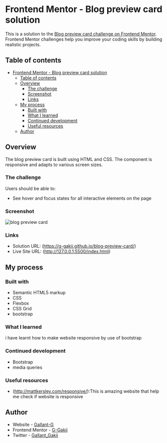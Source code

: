 # Frontend Mentor - Blog preview card solution

This is a solution to the [Blog preview card challenge on Frontend Mentor](https://www.frontendmentor.io/challenges/blog-preview-card-ckPaj01IcS). Frontend Mentor challenges help you improve your coding skills by building realistic projects. 

## Table of contents

- [Frontend Mentor - Blog preview card solution](#frontend-mentor---blog-preview-card-solution)
  - [Table of contents](#table-of-contents)
  - [Overview](#overview)
    - [The challenge](#the-challenge)
    - [Screenshot](#screenshot)
    - [Links](#links)
  - [My process](#my-process)
    - [Built with](#built-with)
    - [What I learned](#what-i-learned)
    - [Continued development](#continued-development)
    - [Useful resources](#useful-resources)
  - [Author](#author)



## Overview
The blog preview card  is built using HTML and CSS.  The component is responsive and adapts to various screen sizes.

### The challenge

Users should be able to:

- See hover and focus states for all interactive elements on the page

### Screenshot

![ blog preview card]((https://github.com/G-Gakii/blog-preview-card/blob/main/assets/screenshot/Screenshot%202024-07-18%20at%2000.31.20.png))



### Links

- Solution URL: (https://g-gakii.github.io/blog-preview-card/)
- Live Site URL: (http://127.0.0.1:5500/index.html)

## My process

### Built with

- Semantic HTML5 markup
- CSS 
- Flexbox
- CSS Grid
- bootstrap



### What I learned
i have learnt how to make website responsive by use of bootstrap






### Continued development

- Bootstrap
- media queries

### Useful resources

- (http://mattkersley.com/responsive/):This is amazing website that help me check if website is responsive


## Author

- Website - [Gallant-G](https://www.your-site.com)
- Frontend Mentor - [G-Gakii](https://www.frontendmentor.io/profile/)
- Twitter - [Gallant_Gakii](https://www.twitter.com/)





